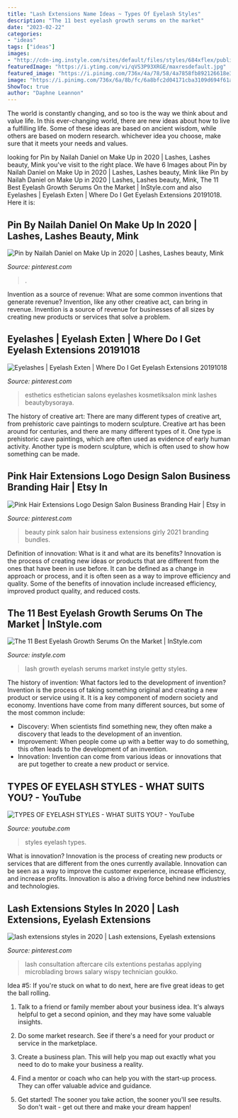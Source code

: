 ```yaml
---
title: "Lash Extensions Name Ideas ~ Types Of Eyelash Styles"
description: "The 11 best eyelash growth serums on the market"
date: "2023-02-22"
categories:
- "ideas"
tags: ["ideas"]
images:
- "http://cdn-img.instyle.com/sites/default/files/styles/684xflex/public/1473777060/091316-lash-growth-serums-lead.jpg?itok=3__DftYy"
featuredImage: "https://i.ytimg.com/vi/qVS3P93XRGE/maxresdefault.jpg"
featured_image: "https://i.pinimg.com/736x/4a/78/58/4a7858fb892126618e388848dd34517b.jpg"
image: "https://i.pinimg.com/736x/6a/8b/fc/6a8bfc2d04171cba3109d694f61ac7ea.jpg"
ShowToc: true
author: "Daphne Leannon"
---
```



The world is constantly changing, and so too is the way we think about and value life. In this ever-changing world, there are new ideas about how to live a fulfilling life. Some of these ideas are based on ancient wisdom, while others are based on modern research. whichever idea you choose, make sure that it meets your needs and values.

	

		
looking for Pin by Nailah Daniel on Make Up in 2020 | Lashes, Lashes beauty, Mink you've visit to the right place. We have 6 Images about Pin by Nailah Daniel on Make Up in 2020 | Lashes, Lashes beauty, Mink like Pin by Nailah Daniel on Make Up in 2020 | Lashes, Lashes beauty, Mink, The 11 Best Eyelash Growth Serums On the Market | InStyle.com and also Eyelashes | Eyelash Exten | Where Do I Get Eyelash Extensions 20191018. Here it is:
		
    
## Pin By Nailah Daniel On Make Up In 2020 | Lashes, Lashes Beauty, Mink

<img loading=lazy src="https://i.pinimg.com/736x/6a/8b/fc/6a8bfc2d04171cba3109d694f61ac7ea.jpg" onerror="this.onerror=null;this.src='https://tse1.mm.bing.net/th?id=OIP.swx-s1NTkISPp3vn5AE5YQHaHX&amp;pid=15.1';" alt="Pin by Nailah Daniel on Make Up in 2020 | Lashes, Lashes beauty, Mink">

_Source: pinterest.com_

>. 

	

Invention as a source of revenue: What are some common inventions that generate revenue?
Invention, like any other creative act, can bring in revenue. Invention is a source of revenue for businesses of all sizes by creating new products or services that solve a problem.

    
## Eyelashes | Eyelash Exten | Where Do I Get Eyelash Extensions 20191018

<img loading=lazy src="https://i.pinimg.com/originals/93/55/fc/9355fc62129a7c96335f10041ff0c8a3.jpg" onerror="this.onerror=null;this.src='https://tse1.mm.bing.net/th?id=OIP.weTvo6aXzBJwDQ63mWZ7GQHaHa&amp;pid=15.1';" alt="Eyelashes | Eyelash Exten | Where Do I Get Eyelash Extensions 20191018">

_Source: pinterest.com_

>esthetics esthetician salons eyelashes kosmetiksalon mink lashes beautybysoraya. 

	

The history of creative art: There are many different types of creative art, from prehistoric cave paintings to modern sculpture.
Creative art has been around for centuries, and there are many different types of it. One type is prehistoric cave paintings, which are often used as evidence of early human activity. Another type is modern sculpture, which is often used to show how something can be made.

    
## Pink Hair Extensions Logo Design Salon Business Branding Hair | Etsy In

<img loading=lazy src="https://i.pinimg.com/736x/7c/4f/ca/7c4fcaca5681e96597aef7a255ff0617.jpg" onerror="this.onerror=null;this.src='https://tse4.mm.bing.net/th?id=OIP.y79Eb6-FV2vI-xaVlteFtQHaHa&amp;pid=15.1';" alt="Pink Hair Extensions Logo Design Salon Business Branding Hair | Etsy in">

_Source: pinterest.com_

>beauty pink salon hair business extensions girly 2021 branding bundles. 

	

Definition of innovation: What is it and what are its benefits?
Innovation is the process of creating new ideas or products that are different from the ones that have been in use before. It can be defined as a change in approach or process, and it is often seen as a way to improve efficiency and quality. Some of the benefits of innovation include increased efficiency, improved product quality, and reduced costs.

    
## The 11 Best Eyelash Growth Serums On The Market | InStyle.com

<img loading=lazy src="http://cdn-img.instyle.com/sites/default/files/styles/684xflex/public/1473777060/091316-lash-growth-serums-lead.jpg?itok=3__DftYy" onerror="this.onerror=null;this.src='https://tse2.mm.bing.net/th?id=OIP.Gu7iFmnkWRM8BvUtgLO8UAHaI4&amp;pid=15.1';" alt="The 11 Best Eyelash Growth Serums On the Market | InStyle.com">

_Source: instyle.com_

>lash growth eyelash serums market instyle getty styles. 

	

The history of invention: What factors led to the development of invention?
Invention is the process of taking something original and creating a new product or service using it. It is a key component of modern society and economy. Inventions have come from many different sources, but some of the most common include: 
- Discovery: When scientists find something new, they often make a discovery that leads to the development of an invention. 
- Improvement: When people come up with a better way to do something, this often leads to the development of an invention. 
- Innovation: Invention can come from various ideas or innovations that are put together to create a new product or service.

    
## TYPES OF EYELASH STYLES - WHAT SUITS YOU? - YouTube

<img loading=lazy src="https://i.ytimg.com/vi/qVS3P93XRGE/maxresdefault.jpg" onerror="this.onerror=null;this.src='https://tse1.mm.bing.net/th?id=OIP.5cvsf0AZ14Wp96lRVPzauAHaEK&amp;pid=15.1';" alt="TYPES OF EYELASH STYLES - WHAT SUITS YOU? - YouTube">

_Source: youtube.com_

>styles eyelash types. 

	

What is innovation?
Innovation is the process of creating new products or services that are different from the ones currently available. Innovation can be seen as a way to improve the customer experience, increase efficiency, and increase profits. Innovation is also a driving force behind new industries and technologies.

    
## Lash Extensions Styles In 2020 | Lash Extensions, Eyelash Extensions

<img loading=lazy src="https://i.pinimg.com/736x/4a/78/58/4a7858fb892126618e388848dd34517b.jpg" onerror="this.onerror=null;this.src='https://tse1.mm.bing.net/th?id=OIP.VkSnDLY0qBuEK78ZsDUBtwHaKe&amp;pid=15.1';" alt="lash extensions styles in 2020 | Lash extensions, Eyelash extensions">

_Source: pinterest.com_

>lash consultation aftercare cils extentions pestañas applying microblading brows salary wispy technician goukko. 

	

Idea #5:
If you're stuck on what to do next, here are five great ideas to get the ball rolling.
1. Talk to a friend or family member about your business idea. It's always helpful to get a second opinion, and they may have some valuable insights.

2. Do some market research. See if there's a need for your product or service in the marketplace.

3. Create a business plan. This will help you map out exactly what you need to do to make your business a reality.

4. Find a mentor or coach who can help you with the start-up process. They can offer valuable advice and guidance.

5. Get started! The sooner you take action, the sooner you'll see results. So don't wait - get out there and make your dream happen!

